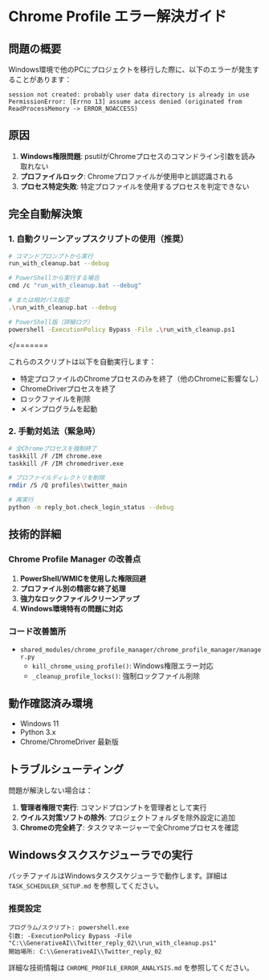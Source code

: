 # Chrome Profile エラー解決ガイド

## 問題の概要

Windows環境で他のPCにプロジェクトを移行した際に、以下のエラーが発生することがあります：

```
session not created: probably user data directory is already in use
PermissionError: [Errno 13] assume access denied (originated from ReadProcessMemory -> ERROR_NOACCESS)
```

## 原因

1. **Windows権限問題**: psutilがChromeプロセスのコマンドライン引数を読み取れない
2. **プロファイルロック**: Chromeプロファイルが使用中と誤認識される
3. **プロセス特定失敗**: 特定プロファイルを使用するプロセスを判定できない

## 完全自動解決策

### 1. 自動クリーンアップスクリプトの使用（推奨）

```bash
# コマンドプロンプトから実行
run_with_cleanup.bat --debug

# PowerShellから実行する場合
cmd /c "run_with_cleanup.bat --debug"

# または相対パス指定
.\run_with_cleanup.bat --debug

# PowerShell版（詳細ログ）
powershell -ExecutionPolicy Bypass -File .\run_with_cleanup.ps1
```
</=======

これらのスクリプトは以下を自動実行します：
- 特定プロファイルのChromeプロセスのみを終了（他のChromeに影響なし）
- ChromeDriverプロセスを終了
- ロックファイルを削除
- メインプログラムを起動

### 2. 手動対処法（緊急時）

```bash
# 全Chromeプロセスを強制終了
taskkill /F /IM chrome.exe
taskkill /F /IM chromedriver.exe

# プロファイルディレクトリを削除
rmdir /S /Q profiles\twitter_main

# 再実行
python -m reply_bot.check_login_status --debug
```

## 技術的詳細

### Chrome Profile Manager の改善点

1. **PowerShell/WMICを使用した権限回避**
2. **プロファイル別の精密な終了処理**
3. **強力なロックファイルクリーンアップ**
4. **Windows環境特有の問題に対応**

### コード改善箇所

- `shared_modules/chrome_profile_manager/chrome_profile_manager/manager.py`
  - `kill_chrome_using_profile()`: Windows権限エラー対応
  - `_cleanup_profile_locks()`: 強制ロックファイル削除

## 動作確認済み環境

- Windows 11
- Python 3.x
- Chrome/ChromeDriver 最新版

## トラブルシューティング

問題が解決しない場合は：

1. **管理者権限で実行**: コマンドプロンプトを管理者として実行
2. **ウイルス対策ソフトの除外**: プロジェクトフォルダを除外設定に追加
3. **Chromeの完全終了**: タスクマネージャーで全Chromeプロセスを確認

## Windowsタスクスケジューラでの実行

バッチファイルはWindowsタスクスケジューラで動作します。詳細は `TASK_SCHEDULER_SETUP.md` を参照してください。

### 推奨設定
```
プログラム/スクリプト: powershell.exe
引数: -ExecutionPolicy Bypass -File "C:\\GenerativeAI\\Twitter_reply_02\\run_with_cleanup.ps1"
開始場所: C:\\GenerativeAI\\Twitter_reply_02
```

詳細な技術情報は `CHROME_PROFILE_ERROR_ANALYSIS.md` を参照してください。